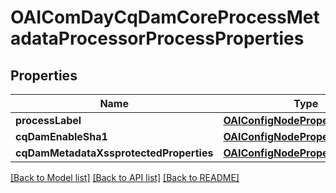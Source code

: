 # OAIComDayCqDamCoreProcessMetadataProcessorProcessProperties

## Properties
Name | Type | Description | Notes
------------ | ------------- | ------------- | -------------
**processLabel** | [**OAIConfigNodePropertyString***](OAIConfigNodePropertyString.md) |  | [optional] 
**cqDamEnableSha1** | [**OAIConfigNodePropertyBoolean***](OAIConfigNodePropertyBoolean.md) |  | [optional] 
**cqDamMetadataXssprotectedProperties** | [**OAIConfigNodePropertyArray***](OAIConfigNodePropertyArray.md) |  | [optional] 

[[Back to Model list]](../README.md#documentation-for-models) [[Back to API list]](../README.md#documentation-for-api-endpoints) [[Back to README]](../README.md)


